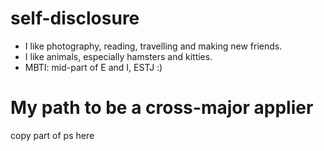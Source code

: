 <!-- ---
title: "Portfolio item number 1"
excerpt: "Short description of portfolio item number 1<br/><img src='/images/500x300.png'>"
collection: portfolio
---

This is an item in your portfolio. It can be have images or nice text. If you name the file .md, it will be parsed as markdown. If you name the file .html, it will be parsed as HTML.  -->
<!-- ---
permalink: /
title: "Portfolio"
excerpt: "About me"
author_profile: true
redirect_from: 
  - /portfolio/
--- -->

self-disclosure
======
* I like photography, reading, travelling and making new friends.
* I like animals, especially hamsters and kitties.
* MBTI: mid-part of E and I, ESTJ :)


My path to be a cross-major applier
======
copy part of ps here